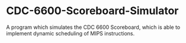 # CDC-6600-Scoreboard-Simulator
A program which simulates the CDC 6600 Scoreboard, which is able to implement dynamic scheduling of MIPS instructions. 
